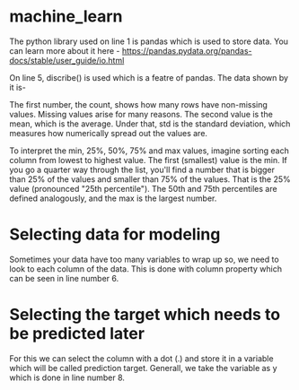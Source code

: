 # machine_learn

The python library used on line 1 is pandas which is used to store data. You can learn more about it here - https://pandas.pydata.org/pandas-docs/stable/user_guide/io.html 

On line 5, discribe() is used which is a featre of pandas. The data shown by it is-

The first number, the count, shows how many rows have non-missing values.
Missing values arise for many reasons.
The second value is the mean, which is the average. Under that, std is the standard deviation, which measures how numerically spread out the values are.

To interpret the min, 25%, 50%, 75% and max values, imagine sorting each column from lowest to highest value. The first (smallest) value is the min. If you go a quarter way through the list, 
you'll find a number that is bigger than 25% of the values and smaller than 75% of the values. That is the 25% value (pronounced "25th percentile"). The 50th and 75th percentiles are defined analogously, 
and the max is the largest number.


# Selecting data for modeling
Sometimes your data have too many variables to wrap up so, we need to look to each column of the data. This is done with column property which can be seen in line number 6.


# Selecting the target which needs to be predicted later
For this we can select the column with a dot (.) and store it in a variable which will be called prediction target. Generall, we take the variable as y which is done in line number 8. 
